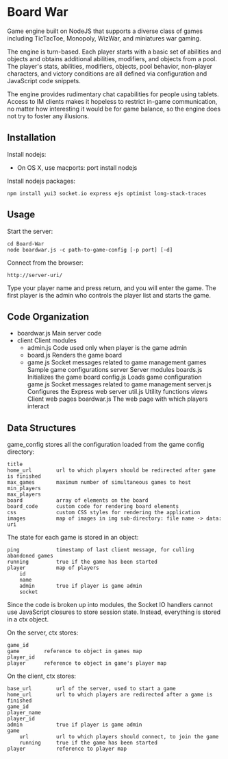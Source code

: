 Board War
=========

Game engine built on NodeJS that supports a diverse class of games
including TicTacToe, Monopoly, WizWar, and miniatures war gaming.

The engine is turn-based.  Each player starts with a basic set of abilities
and objects and obtains additional abilities, modifiers, and objects from a
pool.  The player's stats, abilities, modifiers, objects, pool behavior,
non-player characters, and victory conditions are all defined via
configuration and JavaScript code snippets.

The engine provides rudimentary chat capabilities for people using tablets.
Access to IM clients makes it hopeless to restrict in-game communication,
no matter how interesting it would be for game balance, so the engine does
not try to foster any illusions.

Installation
------------

Install nodejs:

* On OS X, use macports: port install nodejs

Install nodejs packages:

    npm install yui3 socket.io express ejs optimist long-stack-traces

Usage
-----

Start the server:

    cd Board-War
    node boardwar.js -c path-to-game-config [-p port] [-d]

Connect from the browser:

    http://server-uri/

Type your player name and press return, and you will enter the game.  The
first player is the admin who controls the player list and starts the game.

Code Organization
-----------------

* boardwar.js     Main server code
* client          Client modules
    * admin.js    Code used only when player is the game admin
    * board.js    Renders the game board
    * game.js     Socket messages related to game management
games           Sample game configurations
server          Server modules
    boards.js   Initializes the game board
    config.js   Loads game configuration
    game.js     Socket messages related to game management
    server.js   Configures the Express web server
    util.js     Utility functions
views           Client web pages
    boardwar.js The web page with which players interact

Data Structures
---------------

game_config stores all the configuration loaded from the game config
directory:

    title
    home_url        url to which players should be redirected after game is finished
    max_games       maximum number of simultaneous games to host
    min_players
    max_players
    board           array of elements on the board
    board_code      custom code for rendering board elements
    css             custom CSS styles for rendering the application
    images          map of images in img sub-directory: file name -> data: uri

The state for each game is stored in an object:

    ping            timestamp of last client message, for culling abandoned games
    running         true if the game has been started
    player          map of players
        id
        name
        admin       true if player is game admin
        socket

Since the code is broken up into modules, the Socket IO handlers cannot use
JavaScript closures to store session state.  Instead, everything is stored
in a ctx object.

On the server, ctx stores:

    game_id
    game        reference to object in games map
    player_id
    player      reference to object in game's player map

On the client, ctx stores:

    base_url        url of the server, used to start a game
    home_url        url to which players are redirected after a game is finished
    game_id
    player_name
    player_id
    admin           true if player is game admin
    game
        url         url to which players should connect, to join the game
        running     true if the game has been started
    player          reference to player map
